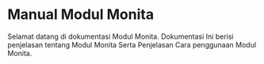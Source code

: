# Manual Modul Monita

Selamat datang di dokumentasi Modul Monita. Dokumentasi Ini berisi penjelasan tentang Modul Monita Serta Penjelasan Cara penggunaan Modul Monita.
